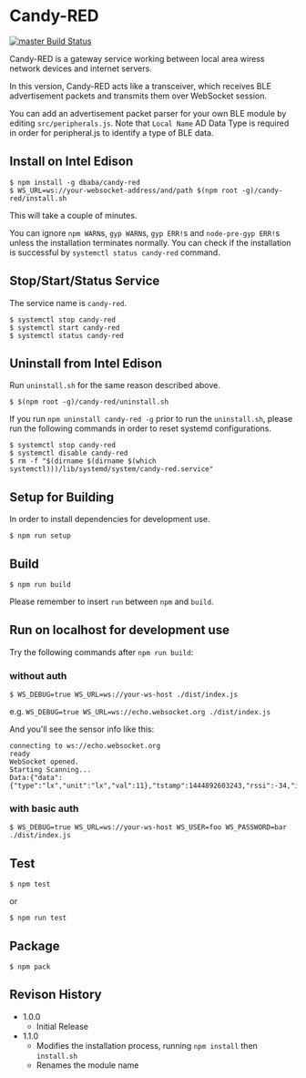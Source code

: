 Candy-RED
===

[![master Build Status](https://travis-ci.org/dbaba/candy-red.svg?branch=master)](https://travis-ci.org/dbaba/candy-red/)

Candy-RED is a gateway service working between local area wiress network devices and internet servers.

In this version, Candy-RED acts like a transceiver, which receives BLE advertisement packets and transmits them over WebSocket session.

You can add an advertisement packet parser for your own BLE module by editing `src/peripherals.js`. Note that `Local Name` AD Data Type is required in order for peripheral.js to identify a type of BLE data.

## Install on Intel Edison

```
$ npm install -g dbaba/candy-red
$ WS_URL=ws://your-websocket-address/and/path $(npm root -g)/candy-red/install.sh
```

This will take a couple of minutes.

You can ignore `npm WARN`s, `gyp WARN`s, `gyp ERR!`s and `node-pre-gyp ERR!`s unless the installation terminates normally. You can check if the installation is successful by `systemctl status candy-red` command.

## Stop/Start/Status Service

The service name is `candy-red`.

```
$ systemctl stop candy-red
$ systemctl start candy-red
$ systemctl status candy-red
```

## Uninstall from Intel Edison

Run `uninstall.sh` for the same reason described above.

```
$ $(npm root -g)/candy-red/uninstall.sh
```

If you run `npm uninstall candy-red -g` prior to run the `uninstall.sh`, please run the following commands in order to reset systemd configurations.

```
$ systemctl stop candy-red
$ systemctl disable candy-red
$ rm -f "$(dirname $(dirname $(which systemctl)))/lib/systemd/system/candy-red.service"
```

## Setup for Building

In order to install dependencies for development use.

```
$ npm run setup
```

## Build

```
$ npm run build
```

Please remember to insert `run` between `npm` and `build`.

## Run on localhost for development use

Try the following commands after `npm run build`:
### without auth
```
$ WS_DEBUG=true WS_URL=ws://your-ws-host ./dist/index.js
```

e.g. `WS_DEBUG=true WS_URL=ws://echo.websocket.org ./dist/index.js`

And you'll see the sensor info like this:
```
connecting to ws://echo.websocket.org
ready
WebSocket opened.
Starting Scanning...
Data:{"data":{"type":"lx","unit":"lx","val":11},"tstamp":1444892603243,"rssi":-34,"id":"20:73:7a:10:ad:bd"}
```

### with basic auth
```
$ WS_DEBUG=true WS_URL=ws://your-ws-host WS_USER=foo WS_PASSWORD=bar ./dist/index.js
```

## Test

```
$ npm test
```
or
```
$ npm run test
```

## Package

```
$ npm pack
```

## Revison History

* 1.0.0
  - Initial Release
* 1.1.0
  - Modifies the installation process, running `npm install` then `install.sh`
  - Renames the module name
